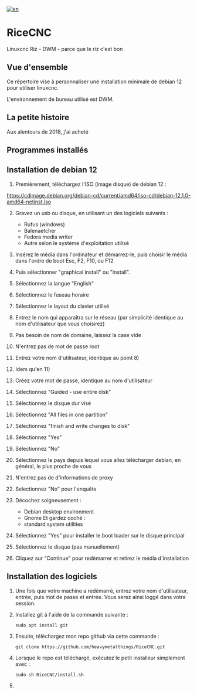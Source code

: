 [![en](https://img.shields.io/badge/lang-en-red.svg)](https://github.com/heavymetalthings/RiceCNC)

# RiceCNC
Linuxcnc Riz - DWM - parce que le riz c'est bon

## Vue d'ensemble
Ce répertoire vise à personnaliser une installation minimale de debian 12 pour utiliser linuxcnc.

L'environnement de bureau utilisé est DWM.

## La petite histoire

Aux alentours de 2018, j'ai acheté 

## Programmes installés

## Installation de debian 12

1) Premièrement, téléchargez l'ISO (image disque) de debian 12 : 

https://cdimage.debian.org/debian-cd/current/amd64/iso-cd/debian-12.1.0-amd64-netinst.iso

2) Gravez un usb ou disque, en utilisant un des logiciels suivants :

   * Rufus (windows)
   * Balenaetcher
   * Fedora media writer
   * Autre selon le système d'exploitation utilisé

3) Insérez le média dans l'ordinateur et démarrez-le, puis choisir le média dans l'ordre de boot Esc, F2, F10, ou F12

4) Puis sélectionner "graphical install" ou "install".

5) Sélectionnez la langue "English"

6) Sélectionnez le fuseau horaire

7) Sélectionnez le layout du clavier utilisé

8) Entrez le nom qui apparaîtra sur le réseau (par simplicité identique au nom d'utilisateur que vous choisirez)

9) Pas besoin de nom de domaine, laissez la case vide

10) N'entrez pas de mot de passe root

11) Entrez votre nom d'utilisateur, identique au point 8)

12) Idem qu'en 11)

13) Créez votre mot de passe, identique au nom d'utilisateur

14) Sélectionnez "Guided - use entire disk"

15) Sélectionnez le disque dur visé

16) Sélectionnez "All files in one partition"

17) Sélectionnez "finish and write changes to disk"

18) Sélectionnez "Yes"

19) Sélectionnez "No"

20) Sélectionnez le pays depuis lequel vous allez télécharger debian, en général, le plus proche de vous

21) N'entrez pas de d'informations de proxy

22) Selectionnez "No" pour l'enquête

23) Décochez soigneusement :

    * Debian desktop environment
    * Gnome
    Et gardez coché :
    * standard system utilities 
24) Sélectionnez "Yes" pour installer le boot loader sur le disque principal

25) Sélectionnez le disque (pas manuellement)

26) Cliquez sur "Continue" pour redémarrer et retirez le média d'installation



## Installation des logiciels

1) Une fois que votre machine a redémarré, entrez votre nom d'utilisateur, entrée, puis mot de passe et entrée. Vous serez ainsi loggé dans votre session.

2) Installez git à l'aide de la commande suivante :

    ```
    sudo apt install git
    ```

3) Ensuite, téléchargez mon repo github via cette commande :
    ```
    git clone https://github.com/heavymetalthings/RiceCNC.git
    ```
4) Lorsque le repo est téléchargé, exécutez le petit installeur simplement avec :
    ```
    sudo sh RiceCNC/install.sh
    ```
6) 
